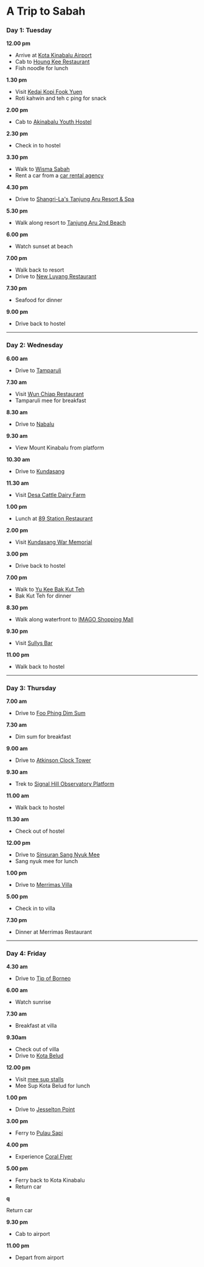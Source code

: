 # A Trip to Sabah

### Day 1: Tuesday

**12.00 pm** 

* Arrive at [Kota Kinabalu Airport](https://www.kotakinabaluairport.com)
* Cab to [Houng Kee Restaurant](https://www.eatbah.com/fish-noodle-houng-kee-restaurant/)
* Fish noodle for lunch

**1.30 pm**

* Visit [Kedai Kopi Fook Yuen](https://foursquare.com/v/kedai-kopi-fook-yuen-富源茶餐室/4bfe7cfd8992a593da92adb0)
* Roti kahwin and teh c ping for snack

**2.00 pm**

* Cab to [Akinabalu Youth Hostel](http://www.akinabaluyh.com)

**2.30 pm**

* Check in to hostel

**3.30 pm** 

* Walk to [Wisma Sabah](https://foursquare.com/v/wisma-sabah/4bc96e5368f976b099615d83)
* Rent a car from a [car rental agency](https://www.tripadvisor.com.my/ShowTopic-g298307-i9429-k492351-Rental_a_car-Kota_Kinabalu_Kota_Kinabalu_District_West_Coast_Division_Sabah.html)

**4.30 pm**

* Drive to [Shangri-La's Tanjung Aru Resort & Spa](http://www.shangri-la.com/kotakinabalu/tanjungaruresort/about/)

**5.30 pm**

* Walk along resort to [Tanjung Aru 2nd Beach](https://foursquare.com/v/tanjung-aru-2nd-beach/4cfae8d97945224bd71b83e7)

**6.00 pm** 

* Watch sunset at beach

**7.00 pm**

* Walk back to resort
* Drive to [New Luyang Restaurant](https://www.tripadvisor.com.my/Restaurant_Review-g298307-d1448204-Reviews-Luyang_Seafood_Restaurant-Kota_Kinabalu_Kota_Kinabalu_District_West_Coast_Divisio.html)

**7.30 pm**

* Seafood for dinner

**9.00 pm**

* Drive back to hostel

---

### Day 2: Wednesday

**6.00 am** 

* Drive to [Tamparuli](https://foursquare.com/v/jambatan-tamparuli/4baee98ff964a52054e13be3)

**7.30 am**

* Visit [Wun Chiap Restaurant](http://www.sabaheats.com/wun-chiap-restaurant-best-tamparuli-noodle-tamparuli/)
* Tamparuli mee for breakfast

**8.30 am** 

* Drive to [Nabalu](http://www.mysabah.com/wordpress/nabalu-the-mid-way-stop-to-kinabalu-park/)

**9.30 am** 

* View Mount Kinabalu from platform

**10.30 am**

* Drive to [Kundasang](http://wikitravel.org/en/Kundasang)

**11.30 am**

* Visit [Desa Cattle Dairy Farm](http://www.sabahtourism.com/destination/desa-cattle-dairy-farm)

**1.00 pm**

* Lunch at [89 Station Restaurant](https://www.tripadvisor.com.my/Restaurant_Review-g3845613-d10187080-Reviews-89_Station_Restaurant-Kundasang_Ranau_Sabah.html)

**2.00 pm**

* Visit [Kundasang War Memorial](http://www.sabahtourism.com/destination/kundasang-war-memorial)

**3.00 pm**

* Drive back to hostel

**7.00 pm**

* Walk to [Yu Kee Bak Kut Teh](http://www.mysabah.com/wordpress/yu-kee-bak-kut-teh/)
* Bak Kut Teh for dinner

**8.30 pm**

* Walk along waterfront to [IMAGO Shopping Mall](http://sabahbah.com/shopping/imago-kk-times-square/)

**9.30 pm**

* Visit [Sullys Bar](http://sabahbah.com/nightlife/sullys-bar/)

**11.00 pm**

* Walk back to hostel

---

### Day 3: Thursday

**7.00 am**

* Drive to [Foo Phing Dim Sum](https://www.tripadvisor.com.my/Restaurant_Review-g298307-d10070020-Reviews-Foo_Phing_Dim_Sum-Kota_Kinabalu_Kota_Kinabalu_District_West_Coast_Division_Sabah.html)

**7.30 am**

* Dim sum for breakfast

**9.00 am**

* Drive to [Atkinson Clock Tower](http://www.sabahtourism.com/destination/atkinson-clock-tower)

**9.30 am**

* Trek to [Signal Hill Observatory Platform](http://www.thestar.com.my/metro/focus/2016/07/30/for-a-birds-eye-view-of-kota-kinabalu-hike-up-citys-highest-point-signal-hill-via-footpath-or-jungle/)

**11.00 am**

* Walk back to hostel

**11.30 am**

* Check out of hostel

**12.00 pm**

* Drive to [Sinsuran Sang Nyuk Mee](https://www.tripadvisor.com.my/Restaurant_Review-g298307-d9749557-Reviews-Sinsuran_Sang_Nyuk_Mee-Kota_Kinabalu_Kota_Kinabalu_District_West_Coast_Division_S.html)
* Sang nyuk mee for lunch

**1.00 pm**

* Drive to [Merrimas Villa](http://www.merrimasvilla.com/accommodation.php?chalet=hs)

**5.00 pm**

* Check in to villa

**7.30 pm**

* Dinner at Merrimas Restaurant

---

### Day 4: Friday

**4.30 am**

* Drive to [Tip of Borneo](http://www.mysabah.com/wordpress/the-tip-of-borneo-tanjung-simpang-mengayau-in-kudat/)

**6.00 am**

* Watch sunrise

**7.30 am**

* Breakfast at villa

**9.30am**

* Check out of villa
* Drive to [Kota Belud](http://placesmap.net/MY/Dewan-Masyarakat-Tun-Said-Bin-Keruak-179368/)

**12.00 pm**

* Visit [mee sup stalls](http://www.sabaheats.com/mee-sup-kota-belud/)
* Mee Sup Kota Belud for lunch

**1.00 pm**

* Drive to [Jesselton Point](http://www.kotakinabalu.info/jesselton-point.htm)

**3.00 pm**

* Ferry to [Pulau Sapi](http://www.mysabah.com/wordpress/sapi-island/)

**4.00 pm**

* Experience [Coral Flyer](https://www.tripadvisor.com.my/Attraction_Review-g1761622-d6643733-Reviews-Coral_Flyer-Pulau_Gaya_Kota_Kinabalu_District_West_Coast_Division_Sabah.html)

**5.00 pm**

* Ferry back to Kota Kinabalu
* Return car

**q**

Return car

**9.30 pm**

* Cab to airport

**11.00 pm**

* Depart from airport
